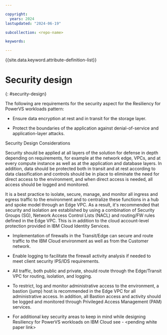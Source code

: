```yaml
---

copyright:
  years: 2024
lastupdated: "2024-06-19"

subcollection: <repo-name>

keywords:

---
```


{{site.data.keyword.attribute-definition-list}}

# Security design
{: #security-design}


The following are requirements for the security aspect for the Resiliency for PowerVS workloads pattern:

-   Ensure data encryption at rest and in transit for the storage layer.

-   Protect the boundaries of the application against denial-of-service and application-layer attacks.

Security Design Considerations

Security should be applied at all layers of the solution for defense in depth depending on requirements, for example at the network edge, VPCs, and at every compute instance as well as at the application and database layers. In addition, data should be protected both in transit and at rest according to data classification and controls should be in place to eliminate the need for direct access to the environment, and when direct access is needed, all access should be logged and monitored.

It is a best practice to isolate, secure, manage, and monitor all ingress and egress traffic to the environment and to centralize these functions in a hub and spoke model through an Edge VPC. As a result, it's recommended that security and isolation are established by using a combination of Security Groups (SG), Network Access Control Lists (NACL) and routing/FW rules defined in the Edge VPC. This is in addition to the cloud account-level protection provided in IBM Cloud Identity Services.

-   Implementation of firewalls in the Transit/Edge can secure and route traffic to the IBM Cloud environment as well as from the Customer network.

-   Enable logging to facilitate the firewall activity analysis if needed to meet client security IPS/IDS requirements.

-   All traffic, both public and private, should route through the Edge/Transit VPC for routing, isolation, and logging.

-   To restrict, log and monitor administrative access to the environment, a bastion (jump) host is recommended in the Edge VPC for all administrative access. In addition, all Bastion access and activity should be logged and monitored through Privileged Access Management (PAM) services.

-   For additional key security areas to keep in mind while designing Resiliency for PowerVS workloads on IBM Cloud see - \<pending white paper link\>
